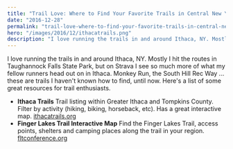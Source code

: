```yaml
---
title: "Trail Love: Where to Find Your Favorite Trails in Central New York"
date: "2016-12-28"
permalink: "trail-love-where-to-find-your-favorite-trails-in-central-new-york/"
hero: "/images/2016/12/ithacatrails.png"
description: "I love running the trails in and around Ithaca, NY. Mostly I hit the routes in Taughannock Falls State Park, but on Strava I see so much more of what my fellow runners head out on in Ithaca. Monkey Run, the South Hill Rec Way ... these are trails I haven't known how to find, until now. Here's a list of some great resources for trail enthusiasts."
---
```


I love running the trails in and around Ithaca, NY. Mostly I hit the routes in Taughannock Falls State Park, but on Strava I see so much more of what my fellow runners head out on in Ithaca. Monkey Run, the South Hill Rec Way ... these are trails I haven't known how to find, until now. Here's a list of some great resources for trail enthusiasts.

- **Ithaca Trails** Trail listing within Greater Ithaca and Tompkins County. Filter by activity (hiking, biking, horseback, etc). Has a great interactive map. [ithacatrails.org](https://ithacatrails.org)
- **Finger Lakes Trail Interactive Map** Find the Finger Lakes Trail, access points, shelters and camping places along the trail in your region. [fltconference.org](http://www.fltconference.org/trail/go-hiking/interactive-map-segmented/interactive-map-fullsystem)